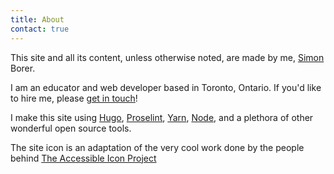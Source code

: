 ```yaml
---
title: About
contact: true
---
```


This site and all its content, unless otherwise noted, are made by me, <a href="https://www.simonborer.com" rel="noopener nofollow" target="_blank" class="blue">Simon</a> Borer.

I am an educator and web developer based in Toronto, Ontario. If you'd like to hire me, please <a href="#contact">get in touch</a>!

I make this site using <a href="https://gohugo.io/" target="_blank" rel="noopener nofollow">Hugo</a>, <a href="http://proselint.com/" target="_blank" rel="noopener nofollow">Proselint</a>, <a href="https://yarnpkg.com/en/" target="_blank" rel="noopener nofollow">Yarn</a>, <a href="https://nodejs.org/en/" target="_blank" rel="noopener nofollow">Node</a>, and a plethora of other wonderful open source tools.

The site icon is an adaptation of the very cool work done by the people behind <a href="http://accessibleicon.org/" target="_blank" rel="noopener nofollow">The Accessible Icon Project</a>